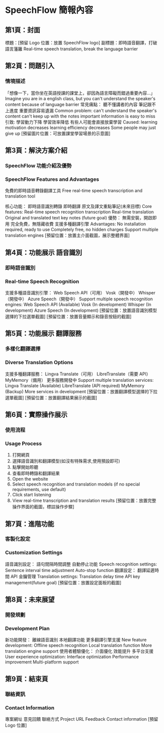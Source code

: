 # SpeechFlow 簡報內容

## 第1頁：封面
標題：[預留 Logo 位置：放置 SpeechFlow logo]
副標題：即時語音翻譯，打破語言藩籬
Real-time speech translation, break the language barrier

## 第2頁：問題引入
### 情境描述
「想像一下，當你坐在英語授課的課堂上，卻因為語言障礙而錯過重要內容...」
Imagine you are in a english class, but you can't understand the speaker's content because of language barrier
常見痛點：
    聽不懂講者的內容
    筆記跟不上進度
    重要資訊容易遺漏
Common problem:
    can't understand the speaker's content
    can't keep up with the notes
    important information is easy to miss
引致:
    學習動力下降
    學習效率降低
    有些人可能會直接放棄學習
Caused:
    learning motivation decreases
    learning efficiency decreases
    Some people may just give up
[預留圖片位置：可放置課堂學習場景的示意圖]

## 第3頁：解決方案介紹
### SpeechFlow 功能介紹及優勢
### SpeechFlow Features and Advantages
免費的即時語音轉錄翻譯工具
Free real-time speech transcription and translation tool

核心功能：
    即時語音識別轉錄
    即時翻譯
    原文及譯文重點筆記(未來目標)
Core features:
    Real-time speech recognition transcription
    Real-time translation
    Original and translated text key notes (future goal)
優勢：
    無需安裝，開啟即用
    完全免費，無隱藏收費
    支援多種翻譯引擎
Advantages:
    No installation required, ready to use
    Completely free, no hidden charges
    Support multiple translation engines
[預留位置：放置主介面截圖，展示整體界面]

## 第4頁：功能展示 語音識別
### 即時語音識別
### Real-time Speech Recognition
支援多種語音識別引擎：
    Web Speech API（可用）
    Vosk（開發中）
    Whisper（開發中）
    Azure Speech（開發中）
Support multiple speech recognition engines:
    Web Speech API (Available)
    Vosk (In development)
    Whisper (In development)
    Azure Speech (In development)
[預留位置：放置語音識別模型選擇的下拉選單截圖]
[預留位置：放置音量顯示和錄音按鈕的截圖]

## 第5頁：功能展示 翻譯服務
### 多樣化翻譯選擇
### Diverse Translation Options
支援多種翻譯服務：
    Lingva Translate（可用）
    LibreTranslate（需要 API）
    MyMemory（備用）
    更多服務開發中
Support multiple translation services:
    Lingva Translate (Available)
    LibreTranslate (API required)
    MyMemory (Backup)
    More services in development
[預留位置：放置翻譯模型選擇的下拉選單截圖]
[預留位置：放置翻譯結果展示的截圖]

## 第6頁：實際操作展示
### 使用流程
### Usage Process
1. 打開網頁
2. 選擇語音識別和翻譯模型(如沒有特殊需求,使用預設即可)
3. 點擊開始聆聽
4. 查看即時轉錄和翻譯結果
1. Open the website
2. Select speech recognition and translation models (if no special requirements, use default)
3. Click start listening
4. View real-time transcription and translation results
[預留位置：放置完整操作界面的截圖，標註操作步驟]

## 第7頁：進階功能
### 客製化設定
### Customization Settings
語音識別設定：
    語句間隔時間調整
    自動停止功能
Speech recognition settings:
    Sentence interval time adjustment
    Auto-stop function
翻譯設定：
    翻譯延遲時間
    API 金鑰管理
Translation settings:
    Translation delay time
    API key management(future goal)
[預留位置：放置設定面板的截圖]

## 第8頁：未來展望
### 開發規劃
### Development Plan
新功能開發：
    離線語音識別
    本地翻譯功能
    更多翻譯引擎支援
New feature development:
    Offline speech recognition
    Local translation function
    More translation engine support
使用者體驗優化：
    介面優化
    效能提升
    多平台支援
User experience optimization:
    Interface optimization
    Performance improvement
    Multi-platform support

## 第9頁：結束頁
### 聯絡資訊
### Contact Information
專案網址
意見回饋
聯絡方式
Project URL
Feedback
Contact information
[預留 Logo 位置]